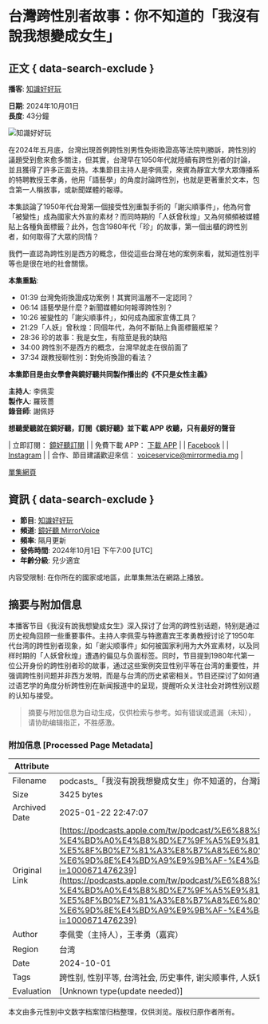 # 台灣跨性別者故事：你不知道的「我沒有說我想變成女生」

## 正文 { data-search-exclude }


**播客**: [知識好好玩](https://podcasts.apple.com/tw/podcast/%E7%9F%A5%E8%AD%98%E5%A5%BD%E5%A5%BD%E7%8E%A9/id1479361968)

**日期**: 2024年10月01日  
**長度**: 43分鐘  

![知識好好玩](/assets/artwork/1x1.gif)

在2024年五月底，台灣出現首例跨性別男性免術換證高等法院判勝訴，跨性別的議題受到愈來愈多關注，但其實，台灣早在1950年代就陸續有跨性別者的討論，並且獲得了許多正面支持。本集節目主持人是李佩雯，來賓為靜宜大學大眾傳播系的特聘教授王孝勇，他用「語藝學」的角度討論跨性別，也就是更著重於文本，包含第一人稱敘事，或新聞媒體的報導。

本集談論了1950年代台灣第一個接受性別重製手術的「謝尖順事件」，他為何會「被變性」成為國家大外宣的素材？而同時期的「人妖曾秋煌」又為何頻頻被媒體貼上各種負面標籤？此外，包含1980年代「珍」的故事，第一個出櫃的跨性別者，如何取得了大眾的同情？

我們一直認為跨性別是西方的概念，但從這些台灣在地的案例來看，就知道性別平等也是很在地的社會關懷。

**本集重點**:  
- 01:39 台灣免術換證成功案例！其實同溫層不一定認同？  
- 06:14 語藝學是什麼？新聞媒體如何報導跨性別？  
- 10:26 被變性的「謝尖順事件」，如何成為國家宣傳工具？  
- 21:29「人妖」曾秋煌：同個年代，為何不斷貼上負面標籤框架？  
- 28:36 珍的故事：我是女生，有陰莖是我的缺陷  
- 34:00 跨性別不是西方的概念，台灣早就走在很前面了  
- 37:34 跟教授聊性別：對免術換證的看法？  

**本集節目是由女學會與鏡好聽共同製作播出的《不只是女性主義》**  

**主持人**: 李佩雯  
**製作人**: 羅筱薔  
**錄音師**: 謝佩妤  

**想聽愛聽就在鏡好聽，訂閱《鏡好聽》並下載 APP 收聽，只有最好的聲音**  

| 立即訂閱： [鏡好聽訂閱](https://www.mirrorvoice.com.tw/mirrorvoice-subscription) |
| 免費下載 APP： [下載 APP](https://mirrormediafb.pros.is/LY67K) |
| [Facebook](https://facebook.com/mirrorvoice2019) |
| [Instagram](https://instagram.com/mirror_voice) |
| 合作、節目建議歡迎來信： voiceservice@mirrormedia.mg |

[單集網頁](https://www.mirrorvoice.com.tw/podcasts/232/4643)

## 資訊 { data-search-exclude }

- **節目**: [知識好好玩](https://podcasts.apple.com/tw/podcast/%E7%9F%A5%E8%AD%98%E5%A5%BD%E5%A5%BD%E7%8E%A9/id1479361968)  
- **頻道**: [鏡好聽 MirrorVoice](https://podcasts.apple.com/tw/channel/%E9%8F%A1%E5%A5%BD%E8%81%BD-mirrorvoice/id6442748035)  
- **頻率**: 隔月更新  
- **發佈時間**: 2024年10月1日 下午7:00 [UTC]  
- **年齡分級**: 兒少適宜  

内容受限制: 在你所在的國家或地區，此單集無法在網路上播放。
<!-- tcd_original_link https://podcasts.apple.com/tw/podcast/%E6%88%91%E6%B2%92%E6%9C%89%E8%AA%AA%E6%88%91%E6%83%B3%E8%AE%8A%E6%88%90%E5%A5%B3%E7%94%9F-%E4%BD%A0%E4%B8%8D%E7%9F%A5%E9%81%93%E7%9A%84-%E5%8F%B0%E7%81%A3%E8%B7%A8%E6%80%A7%E5%88%A5%E8%80%85%E6%95%85%E4%BA%8B-ft-%E7%8E%8B%E5%AD%9D%E5%8B%87-%E6%9D%8E%E4%BD%A9%E9%9B%AF-%E4%B8%8D%E5%8F%AA%E6%98%AF%E5%A5%B3%E6%80%A7%E4%B8%BB%E7%BE%A9-s03ep10/id1479361968?i=1000671476239 -->


## 摘要与附加信息

<!-- tcd_abstract -->
本播客节目《我沒有說我想變成女生》深入探讨了台湾的跨性别话题，特别是通过历史视角回顾一些重要事件。主持人李佩雯与特邀嘉宾王孝勇教授讨论了1950年代台湾的跨性别者现象，如「谢尖顺事件」如何被国家利用为大外宣素材，以及同样时期的「人妖曾秋煌」遭遇的偏见与负面标签。同时，节目提到1980年代第一位公开身份的跨性别者珍的故事，通过这些案例突显性别平等在台湾的重要性，并强调跨性别问题并非西方发明，而是与台湾的历史紧密相关。节目还探讨了如何通过语艺学的角度分析跨性别在新闻报道中的呈现，提醒听众关注社会对跨性别议题的认知与接受。
<!-- tcd_abstract_end -->

> 摘要与附加信息为自动生成，仅供检索与参考。如有错误或遗漏（未知），请协助编辑指正，不胜感激。

### 附加信息 [Processed Page Metadata]

| Attribute       | Value                                  |
|-----------------|----------------------------------------|
| Filename        | podcasts_「我沒有說我想變成女生」你不知道的，台灣跨性別者故事ft.王孝勇_.md                             |
| Size            | 3425 bytes                           |
| Archived Date   | 2025-01-22 22:47:07                             |
| Original Link   | [https://podcasts.apple.com/tw/podcast/%E6%88%91%E6%B2%92%E6%9C%89%E8%AA%AA%E6%88%91%E6%83%B3%E8%AE%8A%E6%88%90%E5%A5%B3%E7%94%9F-%E4%BD%A0%E4%B8%8D%E7%9F%A5%E9%81%93%E7%9A%84-%E5%8F%B0%E7%81%A3%E8%B7%A8%E6%80%A7%E5%88%A5%E8%80%85%E6%95%85%E4%BA%8B-ft-%E7%8E%8B%E5%AD%9D%E5%8B%87-%E6%9D%8E%E4%BD%A9%E9%9B%AF-%E4%B8%8D%E5%8F%AA%E6%98%AF%E5%A5%B3%E6%80%A7%E4%B8%BB%E7%BE%A9-s03ep10/id1479361968?i=1000671476239](https://podcasts.apple.com/tw/podcast/%E6%88%91%E6%B2%92%E6%9C%89%E8%AA%AA%E6%88%91%E6%83%B3%E8%AE%8A%E6%88%90%E5%A5%B3%E7%94%9F-%E4%BD%A0%E4%B8%8D%E7%9F%A5%E9%81%93%E7%9A%84-%E5%8F%B0%E7%81%A3%E8%B7%A8%E6%80%A7%E5%88%A5%E8%80%85%E6%95%85%E4%BA%8B-ft-%E7%8E%8B%E5%AD%9D%E5%8B%87-%E6%9D%8E%E4%BD%A9%E9%9B%AF-%E4%B8%8D%E5%8F%AA%E6%98%AF%E5%A5%B3%E6%80%A7%E4%B8%BB%E7%BE%A9-s03ep10/id1479361968?i=1000671476239)                       |
| Author          | 李佩雯（主持人），王孝勇（嘉宾）                               |
| Region          | 台湾                               |
| Date            | 2024-10-01                                 |
| Tags            | 跨性别, 性别平等, 台湾社会, 历史事件, 谢尖顺事件, 人妖曾秋煌, 性别重制手术, 语艺学, 社会关怀, 跨性别故事                                 |
| Evaluation            | [Unknown type(update needed)]                                 |
<!-- tcd_table_end -->

本文由多元性别中文数字档案馆归档整理，仅供浏览。版权归原作者所有。
